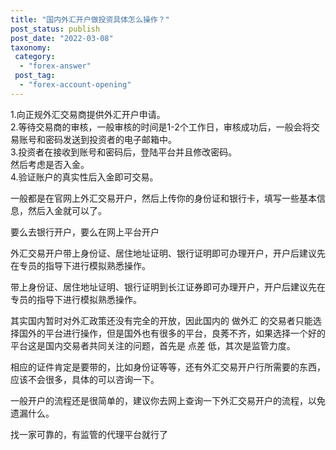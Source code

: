 ```yaml
---
title: "国内外汇开户做投资具体怎么操作？"
post_status: publish
post_date: "2022-03-08"
taxonomy:
 category: 
  - "forex-answer"
 post_tag: 
  - "forex-account-opening"
---
```


1.向正规外汇交易商提供外汇开户申请。  
2.等待交易商的审核，一般审核的时间是1-2个工作日，审核成功后，一般会将交易账号和密码发送到投资者的电子邮箱中。  
3.投资者在接收到账号和密码后，登陆平台并且修改密码。  
然后考虑是否入金。  
4.验证账户的真实性后入金即可交易。  

一般都是在官网上外汇交易开户，然后上传你的身份证和银行卡，填写一些基本信息，然后入金就可以了。  

要么去银行开户，要么在网上平台开户

外汇交易开户带上身份证、居住地址证明、银行证明即可办理开户，开户后建议先在专员的指导下进行模拟熟悉操作。  

带上身份证、居住地址证明、银行证明到长江证券即可办理开户，开户后建议先在专员的指导下进行模拟熟悉操作。  

其实国内暂时对外汇政策还没有完全的开放，因此国内的 做外汇 的交易者只能选择国外的平台进行操作，但是国外也有很多的平台，良莠不齐，如果选择一个好的平台这是国内交易者共同关注的问题，首先是 点差 低，其次是监管力度。  

相应的证件肯定是要带的，比如身份证等等，还有外汇交易开户行所需要的东西，应该不会很多，具体的可以咨询一下。  

一般开户的流程还是很简单的，建议你去网上查询一下外汇交易开户的流程，以免遗漏什么。  

找一家可靠的，有监管的代理平台就行了
